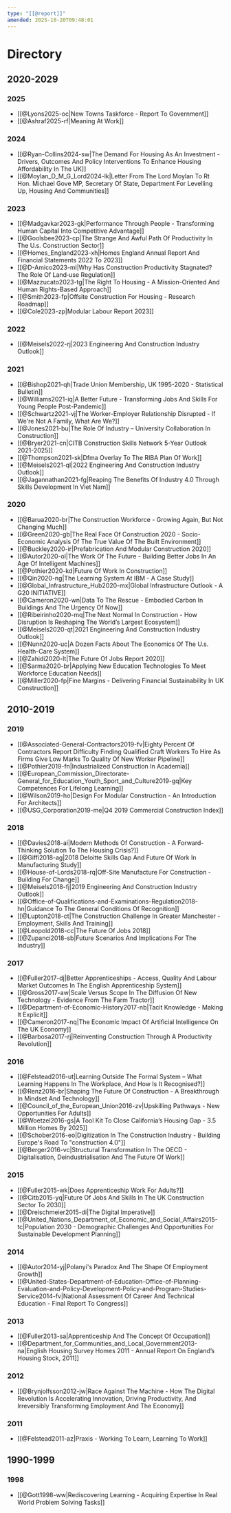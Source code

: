 ```yaml
---
type: "[[@report]]"
amended: 2025-10-20T09:48:01
---
```


# Directory
## 2020-2029
### 2025
- [[@Lyons2025-oc|New Towns Taskforce - Report To Government]]
- [[@Ashraf2025-rf|Meaning At Work]]
### 2024
- [[@Ryan-Collins2024-sw|The Demand For Housing As An Investment - Drivers, Outcomes And Policy Interventions To Enhance Housing Affordability In The UK]]
- [[@Moylan_D_M_G_Lord2024-lk|Letter From The Lord Moylan To Rt Hon. Michael Gove MP, Secretary Of State, Department For Levelling Up, Housing And Communities]]
### 2023
- [[@Madgavkar2023-gk|Performance Through People - Transforming Human Capital Into Competitive Advantage]]
- [[@Goolsbee2023-cp|The Strange And Awful Path Of Productivity In The U.s. Construction Sector]]
- [[@Homes_England2023-xh|Homes England Annual Report And Financial Statements 2022 To 2023]]
- [[@D-Amico2023-ml|Why Has Construction Productivity Stagnated? The Role Of Land‑use Regulation]]
- [[@Mazzucato2023-tg|The Right To Housing - A Mission-Oriented And Human Rights-Based Approach]]
- [[@Smith2023-fp|Offsite Construction For Housing - Research Roadmap]]
- [[@Cole2023-zp|Modular Labour Report 2023]]
### 2022
- [[@Meisels2022-rj|2023 Engineering And Construction Industry Outlook]]
### 2021
- [[@Bishop2021-qh|Trade Union Membership, UK 1995-2020 - Statistical Bulletin]]
- [[@Williams2021-iq|A Better Future - Transforming Jobs And Skills For Young People Post-Pandemic]]
- [[@Schwartz2021-vj|The Worker-Employer Relationship Disrupted - If We're Not A Family, What Are We?]]
- [[@Jones2021-bu|The Role Of Industry – University Collaboration In Construction]]
- [[@Bryer2021-cn|CITB Construction Skills Network 5-Year Outlook 2021-2025]]
- [[@Thompson2021-sk|Dfma Overlay To The RIBA Plan Of Work]]
- [[@Meisels2021-ql|2022 Engineering And Construction Industry Outlook]]
- [[@Jagannathan2021-fg|Reaping The Benefits Of Industry 4.0 Through Skills Development In Viet Nam]]
### 2020
- [[@Barua2020-br|The Construction Workforce - Growing Again, But Not Changing Much]]
- [[@Green2020-gb|The Real Face Of Construction 2020 - Socio-Economic Analysis Of The True Value Of The Built Environment]]
- [[@Buckley2020-ir|Prefabrication And Modular Construction 2020]]
- [[@Autor2020-ol|The Work Of The Future - Building Better Jobs In An Age Of Intelligent Machines]]
- [[@Pothier2020-kd|Future Of Work In Construction]]
- [[@Qin2020-ng|The Learning System At IBM - A Case Study]]
- [[@Global_Infrastructure_Hub2020-mx|Global Infrastructure Outlook - A G20 INITIATIVE]]
- [[@Cameron2020-wn|Data To The Rescue - Embodied Carbon In Buildings And The Urgency Of Now]]
- [[@Ribeirinho2020-mq|The Next Normal In Construction - How Disruption Is Reshaping The World’s Largest Ecosystem]]
- [[@Meisels2020-qt|2021 Engineering And Construction Industry Outlook]]
- [[@Nunn2020-uc|A Dozen Facts About The Economics Of The U.s. Health-Care System]]
- [[@Zahidi2020-lt|The Future Of Jobs Report 2020]]
- [[@Sarma2020-br|Applying New Education Technologies To Meet Workforce Education Needs]]
- [[@Miller2020-fp|Fine Margins - Delivering Financial Sustainability In UK Construction]]
## 2010-2019
### 2019
- [[@Associated-General-Contractors2019-fv|Eighty Percent Of Contractors Report Difficulty Finding Qualified Craft Workers To Hire As Firms Give Low Marks To Quality Of New Worker Pipeline]]
- [[@Pothier2019-fn|Industrialized Construction In Academia]]
- [[@European_Commission_Directorate-General_for_Education_Youth_Sport_and_Culture2019-gq|Key Competences For Lifelong Learning]]
- [[@Wilson2019-ho|Design For Modular Construction - An Introduction For Architects]]
- [[@USG_Corporation2019-me|Q4 2019 Commercial Construction Index]]
### 2018
- [[@Davies2018-ai|Modern Methods Of Construction - A Forward-Thinking Solution To The Housing Crisis?]]
- [[@Giffi2018-ag|2018 Deloitte Skills Gap And Future Of Work In Manufacturing Study]]
- [[@House-of-Lords2018-rq|Off-Site Manufacture For Construction - Building For Change]]
- [[@Meisels2018-fj|2019 Engineering And Construction Industry Outlook]]
- [[@Office-of-Qualifications-and-Examinations-Regulation2018-hn|Guidance To The General Conditions Of Recognition]]
- [[@Lupton2018-ct|The Construction Challenge In Greater Manchester - Employment, Skills And Training]]
- [[@Leopold2018-cc|The Future Of Jobs 2018]]
- [[@Zupanci2018-sb|Future Scenarios And Implications For The Industry]]
### 2017
- [[@Fuller2017-dj|Better Apprenticeships - Access, Quality And Labour Market Outcomes In The English Apprenticeship System]]
- [[@Gross2017-aw|Scale Versus Scope In The Diffusion Of New Technology - Evidence From The Farm Tractor]]
- [[@Department-of-Economic-History2017-nb|Tacit Knowledge - Making It Explicit]]
- [[@Cameron2017-nq|The Economic Impact Of Artificial Intelligence On The UK Economy]]
- [[@Barbosa2017-rj|Reinventing Construction Through A Productivity Revolution]]
### 2016
- [[@Felstead2016-ut|Learning Outside The Formal System – What Learning Happens In The Workplace, And How Is It Recognised?]]
- [[@Renz2016-br|Shaping The Future Of Construction - A Breakthrough In Mindset And Technology]]
- [[@Council_of_the_European_Union2016-zv|Upskilling Pathways - New Opportunities For Adults]]
- [[@Woetzel2016-gs|A Tool Kit To Close California’s Housing Gap - 3.5 Million Homes By 2025]]
- [[@Schober2016-eo|Digitization In The Construction Industry - Building Europe's Road To "construction 4.0"]]
- [[@Berger2016-vc|Structural Transformation In The OECD - Digitalisation, Deindustrialisation And The Future Of Work]]
### 2015
- [[@Fuller2015-wk|Does Apprenticeship Work For Adults?]]
- [[@Citb2015-yq|Future Of Jobs And Skills In The UK Construction Sector To 2030]]
- [[@Dreischmeier2015-di|The Digital Imperative]]
- [[@United_Nations_Department_of_Economic_and_Social_Affairs2015-tc|Population 2030 - Demographic Challenges And Opportunities For Sustainable Development Planning]]
### 2014
- [[@Autor2014-yj|Polanyi's Paradox And The Shape Of Employment Growth]]
- [[@United-States-Department-of-Education-Office-of-Planning-Evaluation-and-Policy-Development-Policy-and-Program-Studies-Service2014-fv|National Assessment Of Career And Technical Education - Final Report To Congress]]
### 2013
- [[@Fuller2013-sa|Apprenticeship And The Concept Of Occupation]]
- [[@Department_for_Communities_and_Local_Government2013-na|English Housing Survey Homes 2011 - Annual Report On England’s Housing Stock, 2011]]
### 2012
- [[@Brynjolfsson2012-jw|Race Against The Machine - How The Digital Revolution Is Accelerating Innovation, Driving Productivity, And Irreversibly Transforming Employment And The Economy]]
### 2011
- [[@Felstead2011-az|Praxis - Working To Learn, Learning To Work]]
## 1990-1999
### 1998
- [[@Gott1998-ww|Rediscovering Learning - Acquiring Expertise In Real World Problem Solving Tasks]]
